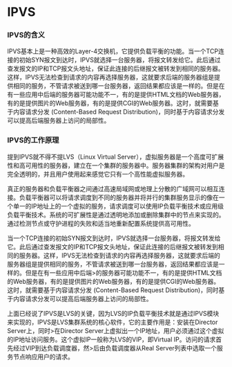 # IPVS

### IPVS的含义

  IPVS基本上是一种高效的Layer-4交换机，它提供负载平衡的功能。当一个TCP连接的初始SYN报文到达时，IPVS就选择一台服务器，将报文转发给它。此后通过查发报文的IP和TCP报文头地址，保证此连接的后继报文被转发到相同的服务器。这样，IPVS无法检查到请求的内容再选择服务器，这就要求后端的服务器组是提供相同的服务，不管请求被送到哪一台服务器，返回结果都应该是一样的。但是在有一些应用中后端的服务器可能功能不一，有的是提供HTML文档的Web服务器，有的是提供图片的Web服务器，有的是提供CGI的Web服务器。这时，就需要基于内容请求分发 (Content-Based Request Distribution)，同时基于内容请求分发可以提高后端服务器上访问的局部性。
  
### IPVS的工作原理

  提到IPVS就不得不提LVS（Linux Virtual Server），虚拟服务器是一个高度可扩展性和高可用性的服务器，建立在一个集群的服务器中。服务器集群的架构对用户是完全透明的，并且用户使用起来感觉它只有一个高性能虚拟服务器。
  
  真正的服务器和负载平衡器之间通过高速局域网或地理上分散的广域网可以相互连接。负载平衡器可以将请求调度到不同的服务器并将并行的集群服务显示的像在一个单一的IP地址上的一个虚拟的服务，请求调度可以使用IP负载平衡技术或应用级负载平衡技术。系统的可扩展性是通过透明地添加或删除集群中的节点来实现的。通过检测节点或守护进程的失败和适当地重新配置系统提供高可用性。
  
  当一个TCP连接的初始SYN报文到达时，IPVS就选择一台服务器，将报文转发给它。此后通过查发报文的IP和TCP报文头地址，保证此连接的后继报文被转发到相同的服务器。这样，IPVS无法检查到请求的内容再选择服务器，这就要求后端的服务器组是提供相同的服务，不管请求被送到哪一台服务器，返回结果都应该是一样的。但是在有一些应用中后端>的服务器可能功能不一，有的是提供HTML文档的Web服务器，有的是提供图片的Web服务器，有的是提供CGI的Web服务器。这时，就需要基于内容请求分发 (Content-Based Request Distribution)，同时基于内容请求分发可以提高后端服务器上访问的局部性。
  
  上面已经说了IPVS是LVS的关键，因为LVS的IP负载平衡技术就是通过IPVS模块来实现的，IPVS是LVS集群系统的核心软件，它的主要作用是：安装在Director Server上，同时>在Director Server上虚拟出一个IP地址，用户必须通过这个虚拟的IP地址访问服务。这个虚拟IP一般称为LVS的VIP，即Virtual IP。访问的请求首先经过VIP到达负载调度器，然>后由负载调度器从Real Server列表中选取一个服务节点响应用户的请求。
